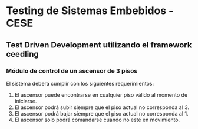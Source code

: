 # Testing de Sistemas Embebidos - CESE
## Test Driven Development utilizando el framework ceedling

### Módulo de control de un ascensor de 3 pisos

El sistema deberá cumplir con los siguientes requerimientos:

1. El ascensor puede encontrarse en cualquier piso válido al momento de iniciarse.
2. El ascensor podrá subir siempre que el piso actual no corresponda al 3.
3. El ascensor podrá bajar siempre que el piso actual no corresponda al 1.
4. El ascensor solo podrá comandarse cuando no esté en movimiento.
